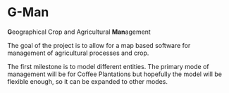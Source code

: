 # G-Man
**G**eographical Crop and Agricultural **Man**agement

The goal of the project is to allow for a map based software for management of agricultural processes and crop. 

The first milestone is to model different entities. 
The primary mode of management will be for Coffee Plantations but hopefully the model will be flexible enough, so it can be expanded to other modes.
